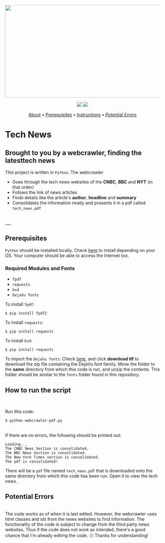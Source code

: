 <img src="https://github.com/HJH-08/webcrawler-pdf/blob/main/%E2%9C%89_Webcrawler.png" width='1200' height = '300'>

<br>
<p align="center">
    <img src="https://img.shields.io/github/last-commit/hjh-08/webcrawler-pdf" />
    <img src="https://img.shields.io/github/repo-size/hjh-08/webcrawler-pdf">
<p>


<p align="center">
  <a href="#tech-news">About</a> •
  <a href="#prerequisities">Prerequisites</a> •
  <a href="#how-to-run-the-script">Instructions</a> •
  <a href="#potential-errors">Potential Errors</a>
  
</p>

# Tech News

## Brought to you by a webcrawler, finding the latesttech news

This project is written in `Python`. The webcrawler
* Goes through the tech news websites of the **CNBC**, **BBC** and **NYT** (in that order)
* Follows the link of news articles
* Finds details like the article's **author**, **headline** and **summary**
* Consolidates the information neatly and presents it in a pdf called `tech_news.pdf`

<br>
___

     
## Prerequisites
       
`Python` should be installed locally. Check [here](https://www.python.org/downloads/) to install depending on your OS. Your computer should be able to access the Internet too.

### Required Modules and Fonts
- `fpdf`
- `requests`
- `bs4`
- `DejaVu fonts`


To install `fpdf`:
```
$ pip install fpdf2
```

To install `requests`: 
```
$ pip install requests
```

To install `bs4`: 
```
$ pip install requests
```

To import the `DejaVu fonts`:
Check [here](https://www.fontsquirrel.com/fonts/dejavu-sans), and click **download ttf** to download the zip file containing the DejaVu font family. Move the folder to the **same** directory from which this code is run, and unzip the contents. This folder should be similar to the `fonts` folder found in this repository.
<br>

## How to run the script
<br>

Run this code:
``` bash
$ python webcrawler-pdf.py
```
<br>
If there are no errors, the following should be printed out:

```
Loading...
The CNBC News Section is consolidated.
The BBC News Section is consolidated.
The New York Times section is consolidated.
The pdf is consolidated!
```

There will be a `pdf` file named `tech_news.pdf` that is downloaded onto the same directory from which this code has been run. Open it to view the tech news.

## Potential Errors
<br>
The code works as of when it is last edited. However, the webcrawler uses html classes and ids from the news websites to find information. The functionality of the code is subject to change from the third party news websites. Thus if the code does not work as intended, there's a good chance that I'm already editing the code. ㋡ Thanks for understanding!

